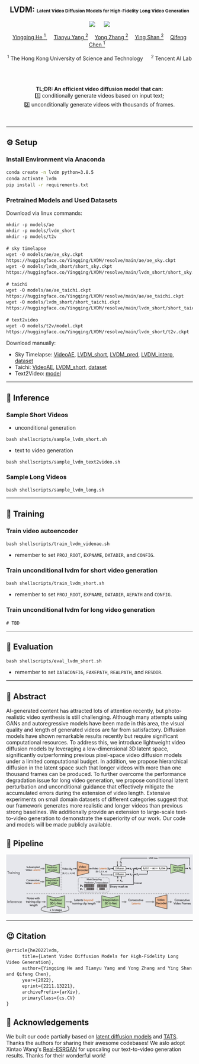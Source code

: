 
<div align="center">

<h2> LVDM: <span style="font-size:12px">Latent Video Diffusion Models for High-Fidelity Long Video Generation </span> </h2> 

  <a href='https://arxiv.org/abs/2211.13221'><img src='https://img.shields.io/badge/ArXiv-2211.14758-red'></a> &nbsp;&nbsp;&nbsp;&nbsp;&nbsp;<a href='https://yingqinghe.github.io/LVDM/'><img src='https://img.shields.io/badge/Project-Page-Green'></a>


<div>
    <a href='https://github.com/YingqingHe' target='_blank'>Yingqing He <sup>1</sup> </a>&emsp;
    <a href='https://tianyu-yang.com/' target='_blank'>Tianyu Yang <sup>2</a>&emsp;
    <a href='https://yzhang2016.github.io/' target='_blank'>Yong Zhang <sup>2</sup></a>&emsp;
    <a href='https://scholar.google.com/citations?hl=en&user=4oXBp9UAAAAJ&view_op=list_works&sortby=pubdate' target='_blank'>Ying Shan <sup>2</sup></a>&emsp;
    <a href='https://cqf.io/' target='_blank'>Qifeng Chen <sup>1</sup></a>&emsp; </br>
</div>
<br>
<div>
    <sup>1</sup> The Hong Kong University of Science and Technology &emsp; <sup>2</sup> Tencent AI Lab &emsp;
</div>
<br>
<br>

<b>TL;DR: An efficient video diffusion model that can:</b>  
1️⃣ conditionally generate videos based on input text;  
2️⃣ unconditionally generate videos with thousands of frames.

<br>

</div>

---
## ⚙️ Setup

### Install Environment via Anaconda
```bash
conda create -n lvdm python=3.8.5
conda activate lvdm
pip install -r requirements.txt
```
### Pretrained Models and Used Datasets

<!-- <div style="text-indent:25px"> -->
<!-- <details><summary></summary> -->
Download via linux commands:
```
mkdir -p models/ae
mkdir -p models/lvdm_short
mkdir -p models/t2v

# sky timelapse
wget -O models/ae/ae_sky.ckpt https://huggingface.co/Yingqing/LVDM/resolve/main/ae/ae_sky.ckpt
wget -O models/lvdm_short/short_sky.ckpt https://huggingface.co/Yingqing/LVDM/resolve/main/lvdm_short/short_sky.ckpt  

# taichi
wget -O models/ae/ae_taichi.ckpt https://huggingface.co/Yingqing/LVDM/resolve/main/ae/ae_taichi.ckpt
wget -O models/lvdm_short/short_taichi.ckpt https://huggingface.co/Yingqing/LVDM/resolve/main/lvdm_short/short_taichi.ckpt

# text2video
wget -O models/t2v/model.ckpt https://huggingface.co/Yingqing/LVDM/resolve/main/lvdm_short/t2v.ckpt
```
<!-- </details>
</div> -->
<!-- - UCF-101: [dataset](https://www.crcv.ucf.edu/data/UCF101.php) -->
<!-- [samples_short](TBD), [samples_long](TBD) -->

Download manually:
- Sky Timelapse: [VideoAE](https://huggingface.co/Yingqing/LVDM/blob/main/ae/ae_sky.ckpt), [LVDM_short](https://huggingface.co/Yingqing/LVDM/blob/main/lvdm_short/short_sky.ckpt), [LVDM_pred](TBD), [LVDM_interp](TBD), [dataset](https://github.com/weixiong-ur/mdgan)
- Taichi: [VideoAE](https://huggingface.co/Yingqing/LVDM/blob/main/ae/ae_taichi.ckpt), [LVDM_short](https://huggingface.co/Yingqing/LVDM/blob/main/lvdm_short/short_taichi.ckpt), [dataset](https://github.com/AliaksandrSiarohin/first-order-model/blob/master/data/taichi-loading/README.md)
- Text2Video: [model](https://huggingface.co/Yingqing/LVDM/blob/main/lvdm_short/t2v.ckpt)

---
## 💫 Inference 
### Sample Short Videos 
- unconditional generation

```
bash shellscripts/sample_lvdm_short.sh
```
- text to video generation
```
bash shellscripts/sample_lvdm_text2video.sh
```

### Sample Long Videos 
```
bash shellscripts/sample_lvdm_long.sh
```

---
## 💫 Training
<!-- tar -zxvf dataset/sky_timelapse.tar.gz -C /dataset/sky_timelapse -->
### Train video autoencoder
```
bash shellscripts/train_lvdm_videoae.sh 
```
- remember to set `PROJ_ROOT`, `EXPNAME`, `DATADIR`, and `CONFIG`.

### Train unconditional lvdm for short video generation
```
bash shellscripts/train_lvdm_short.sh
```
- remember to set `PROJ_ROOT`, `EXPNAME`, `DATADIR`, `AEPATH` and `CONFIG`.

### Train unconditional lvdm for long video generation
```
# TBD
```

---
## 💫 Evaluation
```
bash shellscripts/eval_lvdm_short.sh
```
- remember to set `DATACONFIG`, `FAKEPATH`, `REALPATH`, and `RESDIR`.
---

## 📃 Abstract
AI-generated content has attracted lots of attention recently, but photo-realistic video synthesis is still challenging. Although many attempts using GANs and autoregressive models have been made in this area, the visual quality and length of generated videos are far from satisfactory. Diffusion models have shown remarkable results recently but require significant computational resources. To address this, we introduce lightweight video diffusion models by leveraging a low-dimensional 3D latent space, significantly outperforming previous pixel-space video diffusion models under a limited computational budget. In addition, we propose hierarchical diffusion in the latent space such that longer videos with more than one thousand frames can be produced. To further overcome the performance degradation issue for long video generation, we propose conditional latent perturbation and unconditional guidance that effectively mitigate the accumulated errors during the extension of video length. Extensive experiments on small domain datasets of different categories suggest that our framework generates more realistic and longer videos than previous strong baselines. We additionally provide an extension to large-scale text-to-video generation to demonstrate the superiority of our work. Our code and models will be made publicly available.
<br>

## 🔮 Pipeline

<p align="center">
    <img src=assets/framework.jpg />
</p>

---
## 😉 Citation

```
@article{he2022lvdm,
      title={Latent Video Diffusion Models for High-Fidelity Long Video Generation}, 
      author={Yingqing He and Tianyu Yang and Yong Zhang and Ying Shan and Qifeng Chen},
      year={2022},
      eprint={2211.13221},
      archivePrefix={arXiv},
      primaryClass={cs.CV}
}
```

## 🤗 Acknowledgements
We built our code partially based on [latent diffusion models](https://github.com/CompVis/latent-diffusion) and [TATS](https://github.com/SongweiGe/TATS). Thanks the authors for sharing their awesome codebases! We aslo adopt Xintao Wang's [Real-ESRGAN](https://github.com/xinntao/Real-ESRGAN) for upscaling our text-to-video generation results. Thanks for their wonderful work!